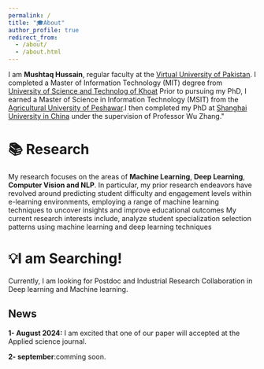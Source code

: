 ```yaml
---
permalink: /
title: "🎓About"
author_profile: true
redirect_from: 
  - /about/
  - /about.html
---
```


I am **Mushtaq Hussain**, regular faculty at the [Virtual University of Pakistan](https://www.vu.edu.pk>). I completed a Master of Information Technology (MIT) degree from [University of Science and Technolog of Khoat](https://www.kust.edu.pk) Prior to pursuing my PhD, I earned a Master of Science in Information Technology (MSIT) from the [Agricultural University of Peshawar](https://www.aup.edu.pk).I then completed my   PhD at [Shanghai University in China](https://apply.shu.edu.cn) under the supervision of Professor Wu Zhang."

📚 Research
======
My research focuses on the areas of **Machine Learning**, **Deep Learning**, **Computer Vision and NLP**.  In particular, my prior research endeavors have revolved around predicting student difficulty and engagement levels within e-learning environments, employing a range of machine learning techniques to uncover insights and improve educational outcomes My current research interests include, analyze student specialization selection patterns using machine learning and deep learning techniques

💡I am Searching!
======
Currently, I am looking for Postdoc and Industrial Research Collaboration in Deep learning and Machine learning.

News
------

**1- August 2024:** I am excited that one of our paper will  accepted at the Applied science journal.

**2- september**:comming soon.

